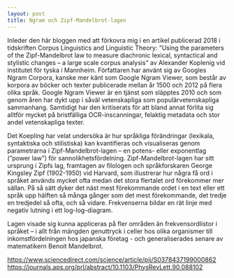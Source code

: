```yaml
---
layout: post
title: Ngram och Zipf-Mandelbrot-lagen
---
```


Inleder den här bloggen med att förkovra mig i en artikel publicerad 2018 i tidskriften Corpus Linguistics and Linguistic Theory: ”Using the parameters of the Zipf-Mandelbrot law to measure diachronic lexical, syntactical and stylistic changes – a large scale corpus analysis” av Alexander Koplenig vid institutet för tyska i Mannheim. Författaren har använt sig av Googles Ngram Corpora, kanske mer känt som Google Ngram Viewer, som består av korpora av böcker och texter publicerade mellan år 1500 och 2012 på flera olika språk. Google Ngram Viewer är en tjänst som släpptes 2010 och som genom åren har dykt upp i såväl vetenskapliga som populärvetenskapliga sammanhang. Samtidigt har den kritiserats för att bland annat förlita sig alltför mycket på bristfälliga OCR-inscanningar, felaktig metadata och stor andel vetenskapliga texter.  

Det Koepling har velat undersöka är hur språkliga förändringar (lexikala, syntaktiska och stilistiska) kan kvantifieras och visualiseras genom parametrarna i Zipf-Mandelbrot-lagen – en potens- eller exponentlag (”power law”) för sannolikhetsfördelning. Zipf-Mandelbrot-lagen har sitt ursprung i Zipfs lag, framtagen av filologen och språkforskaren George Kingsley Zipf (1902-1950) vid Harvard, som illustrerar hur några få ord i språket används mycket ofta medan det stora flertalet ord förekommer mer sällan. På så sätt dyker det näst mest förekommande ordet i en text eller ett språk upp hälften så många gånger som det mest förekommande, det tredje en tredjedel så ofta, och så vidare. Frekvenserna bildar en rät linje med negativ lutning i ett log-log-diagram.

Lagen visade sig kunna appliceras på fler områden än frekvensordlistor i språket – i allt från mängden genuttryck i celler hos olika organismer till inkomstfördelningen hos japanska företag -  och generaliserades senare av matematikern Benoit Mandelbrot. 

https://www.sciencedirect.com/science/article/pii/S0378437199000862
https://journals.aps.org/prl/abstract/10.1103/PhysRevLett.90.088102
